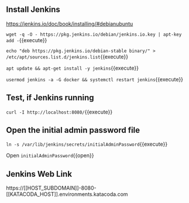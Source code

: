 ## Install Jenkins

https://jenkins.io/doc/book/installing/#debianubuntu

`wget -q -O - https://pkg.jenkins.io/debian/jenkins.io.key | apt-key add -`{{execute}}

`echo "deb https://pkg.jenkins.io/debian-stable binary/" > /etc/apt/sources.list.d/jenkins.list`{{execute}}

`apt update && apt-get install -y jenkins`{{execute}}

`usermod jenkins -a -G docker && systemctl restart jenkins`{{execute}}

## Test, if Jenkins running

`curl -I http://localhost:8080/`{{execute}}

## Open the initial admin password file

`ln -s /var/lib/jenkins/secrets/initialAdminPassword`{{execute}}

Open `initialAdminPassword`{{open}}

## Jenkins Web Link

https://[[HOST_SUBDOMAIN]]-8080-[[KATACODA_HOST]].environments.katacoda.com

